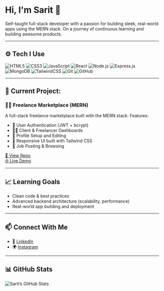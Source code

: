 # Hi, I'm Sarit 👋

Self-taught full-stack developer with a passion for building sleek, real-world apps using the MERN stack. On a journey of continuous learning and building awesome products.

---

## ⚙️ Tech I Use
![HTML5](https://img.shields.io/badge/HTML5-E34F26?style=for-the-badge&logo=html5&logoColor=white)
![CSS3](https://img.shields.io/badge/CSS3-1572B6?style=for-the-badge&logo=css3&logoColor=white)
![JavaScript](https://img.shields.io/badge/JavaScript-F7DF1E?style=for-the-badge&logo=javascript&logoColor=black)
![React](https://img.shields.io/badge/React-20232A?style=for-the-badge&logo=react&logoColor=61DAFB)
![Node.js](https://img.shields.io/badge/Node.js-339933?style=for-the-badge&logo=nodedotjs&logoColor=white)
![Express.js](https://img.shields.io/badge/Express.js-000000?style=for-the-badge&logo=express&logoColor=white)
![MongoDB](https://img.shields.io/badge/MongoDB-4EA94B?style=for-the-badge&logo=mongodb&logoColor=white)
![TailwindCSS](https://img.shields.io/badge/TailwindCSS-38B2AC?style=for-the-badge&logo=tailwind-css&logoColor=white)
![Git](https://img.shields.io/badge/Git-F05032?style=for-the-badge&logo=git&logoColor=white)
![GitHub](https://img.shields.io/badge/GitHub-100000?style=for-the-badge&logo=github&logoColor=white)

---

## 🚀 Current Project:
### 🧑‍💼 Freelance Marketplace (MERN)
A full-stack freelance marketplace built with the MERN stack.
Features:
- 🔐 User Authentication (JWT + bcrypt)
- 🧑‍🎨 Client & Freelancer Dashboards
- 📝 Profile Setup and Editing
- 🎨 Responsive UI built with Tailwind CSS
- 📂 Job Posting & Browsing

[🔗 View Repo](https://github.com/saritbose/Craftsy.git)  
[🌐 Live Demo](https://craftsy.vercel.app/)

---

## 📈 Learning Goals
- Clean code & best practices
- Advanced backend architecture (scalability, performance)
- Real-world app building and deployment

---

## 📫 Connect With Me
- 💼 [LinkedIn](https://www.linkedin.com/in/sarit-bose)
- 🌍 [Instagram](https://www.instagram.com/saritbosee/)

---

## 📊 GitHub Stats
![Sarit’s GitHub Stats](https://github-readme-stats.vercel.app/api?username=saritbose&show_icons=true&theme=radical)

